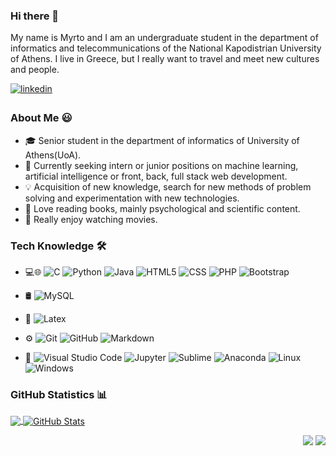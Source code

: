 ### Hi there 👋

My name is Myrto and I am an undergraduate student in the department of informatics and telecommunications of the National Kapodistrian University of Athens. I live in Greece, but I really want to travel and meet new cultures and people.

<a href="https://www.linkedin.com/in/myrto-iglezou/" target="_blank">
<img src=https://img.shields.io/badge/linkedin-%231E77B5.svg?&style=for-the-badge&logo=linkedin&logoColor=white alt=linkedin style="margin-bottom: 5px;" />
</a>

### About Me 😃

- 🎓 Senior student in the department of informatics of University of Athens(UoA).
- 💼 Currently seeking intern or junior positions on machine learning, artificial intelligence or front, back, full stack web development.
- 💡 Acquisition of new knowledge, search for new methods of problem solving and experimentation with new technologies.
- 📖 Love reading books, mainly psychological and scientific content.
- 🎥 Really enjoy watching movies.

### Tech Knowledge 🛠️
- 💻🌐 
  ![C](https://img.shields.io/badge/-C-00599C?style=flat&logo=C&logoColor=white)
  ![Python](https://img.shields.io/badge/Python-3776AB?style=flat&logo=python&logoColor=white)
  ![Java](https://img.shields.io/badge/-Java-FF1B2D?style=flat&logo=Java&logoColor=white)
  ![HTML5](https://img.shields.io/badge/HTML5-E34F26?style=flat&logo=HTML5&logoColor=white)
  ![CSS](https://img.shields.io/badge/-CSS-0078D4?style=flat&logo=CSS3&logoColor=white)
  ![PHP](https://img.shields.io/badge/PHP-777BB4?style=flat&logo=php&logoColor=white)
  ![Bootstrap](https://img.shields.io/badge/-Bootstrap-563D7C?style=flat&logo=bootstrap&logoColor=white)

- 🛢
  ![MySQL](https://img.shields.io/badge/MySQL-4479A1.svg?&style=flat&logo=mysql&logoColor=white)
  
- 📝
  ![Latex](https://img.shields.io/badge/Latex-008080.svg?&style=flat&logo=latex&logoColor=white)

- ⚙️
  ![Git](https://img.shields.io/badge/-Git-E34F26?style=flat&logo=git&logoColor=white)
  ![GitHub](https://img.shields.io/badge/-GitHub-black?style=flat&logo=github&logoColor=white)
  ![Markdown](https://img.shields.io/badge/-Markdown-333333?style=flat&logo=markdown)
- 🔧
  ![Visual Studio Code](https://img.shields.io/badge/-Visual%20Studio%20Code-333333?style=flat&logo=visual-studio-code&logoColor=007ACC)
  ![Jupyter](https://img.shields.io/badge/Jupyter-F3631D.svg?&style=flat&logo=jupyter&logoColor=white)
  ![Sublime](https://img.shields.io/badge/Sublime-333333.svg?&style=flat&logo=sublime-text&logoColor=FF9800)
  ![Anaconda](https://img.shields.io/badge/Anaconda-42B029.svg?style=flat&logo=Anaconda&logoColor=white)
  ![Linux](https://img.shields.io/badge/Linux-FCC624?style=flat&logo=Linux&logoColor=white)
  ![Windows](https://img.shields.io/badge/-Windows-0078D4?style=flat&logo=Windows)
  
### GitHub Statistics 📊

<a href="https://github.com/Myrto-Iglezou/Myrto-Iglezou">
  <img align="center" src="https://github-readme-stats.vercel.app/api/top-langs/?username=Myrto-Iglezou&theme=dracula" />
</a>
<a href="https://github.com/Myrto-Iglezou/Myrto-Iglezou">
  <img align="center" src="https://github-readme-stats.vercel.app/api?username=Myrto-Iglezou&show_icons=true&line_height=27&count_private=true&hide=stars,prs,issues&theme=dracula" alt="GitHub Stats" />
</a>

<p align="right">
<img src="https://komarev.com/ghpvc/?username=Myrto-Iglezou&style=plastic&label=Views"><img>
<img src="https://badges.pufler.dev/visits/Myrto-Iglezou/Myrto-Iglezou?color=black&logo=github" />
</p>
